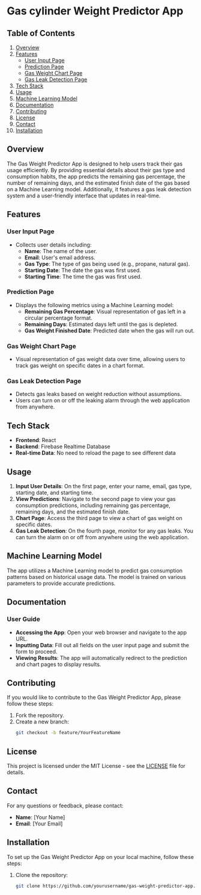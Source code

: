 # Gas cylinder Weight Predictor App

## Table of Contents

1. [Overview](#overview)
2. [Features](#features)
   - [User Input Page](#user-input-page)
   - [Prediction Page](#prediction-page)
   - [Gas Weight Chart Page](#gas-weight-chart-page)
   - [Gas Leak Detection Page](#gas-leak-detection-page)
3. [Tech Stack](#tech-stack)
4. [Usage](#usage)
5. [Machine Learning Model](#machine-learning-model)
6. [Documentation](#documentation)
7. [Contributing](#contributing)
8. [License](#license)
9. [Contact](#contact)
10. [Installation](#installation)

## Overview

The Gas Weight Predictor App is designed to help users track their gas usage efficiently. By providing essential details about their gas type and consumption habits, the app predicts the remaining gas percentage, the number of remaining days, and the estimated finish date of the gas based on a Machine Learning model. Additionally, it features a gas leak detection system and a user-friendly interface that updates in real-time.

## Features

### User Input Page
- Collects user details including:
  - **Name**: The name of the user.
  - **Email**: User's email address.
  - **Gas Type**: The type of gas being used (e.g., propane, natural gas).
  - **Starting Date**: The date the gas was first used.
  - **Starting Time**: The time the gas was first used.

### Prediction Page
- Displays the following metrics using a Machine Learning model:
  - **Remaining Gas Percentage**: Visual representation of gas left in a circular percentage format.
  - **Remaining Days**: Estimated days left until the gas is depleted.
  - **Gas Weight Finished Date**: Predicted date when the gas will run out.

### Gas Weight Chart Page
- Visual representation of gas weight data over time, allowing users to track gas weight on specific dates in a chart format.

### Gas Leak Detection Page
- Detects gas leaks based on weight reduction without assumptions.
- Users can turn on or off the leaking alarm through the web application from anywhere.

## Tech Stack

- **Frontend**: React
- **Backend**: Firebase Realtime Database
- **Real-time Data**: No need to reload the page to see different data

## Usage

1. **Input User Details**: On the first page, enter your name, email, gas type, starting date, and starting time.
2. **View Predictions**: Navigate to the second page to view your gas consumption predictions, including remaining gas percentage, remaining days, and the estimated finish date.
3. **Chart Page**: Access the third page to view a chart of gas weight on specific dates.
4. **Gas Leak Detection**: On the fourth page, monitor for any gas leaks. You can turn the alarm on or off from anywhere using the web application.

## Machine Learning Model

The app utilizes a Machine Learning model to predict gas consumption patterns based on historical usage data. The model is trained on various parameters to provide accurate predictions.

## Documentation

### User Guide
- **Accessing the App**: Open your web browser and navigate to the app URL.
- **Inputting Data**: Fill out all fields on the user input page and submit the form to proceed.
- **Viewing Results**: The app will automatically redirect to the prediction and chart pages to display results.

## Contributing

If you would like to contribute to the Gas Weight Predictor App, please follow these steps:

1. Fork the repository.
2. Create a new branch:
   ```bash
   git checkout -b feature/YourFeatureName

## License

This project is licensed under the MIT License - see the [LICENSE](LICENSE) file for details.

## Contact

For any questions or feedback, please contact:

- **Name**: [Your Name]
- **Email**: [Your Email]

## Installation

To set up the Gas Weight Predictor App on your local machine, follow these steps:

1. Clone the repository:
   ```bash
   git clone https://github.com/yourusername/gas-weight-predictor-app.git

